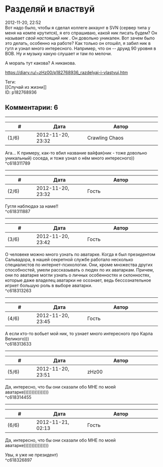 Разделяй и властвуй
===================

  
2012-11-20, 22:52  
 Вот надо было, чтобы я сделал коллеге аккаунт в SVN (сервер типа у меня на компе крутится), я его спрашиваю, какой ник писать будем? Он называет  *свой настоящий ник*  . Он довольно уникален. Вот зачем было это делать, особенно на работе? Как только он отошёл, я забил ник в гугл и узнал много интересного. Например, что он -- друид 90 уровня в ВОВ. Ну и музыку какую слушает и там по мелочи.   
   
 А мораль тут какова? А никакова.   
  
<https://diary.ru/~zHz00/p182768936_razdelyaj-i-vlastvuj.htm>  
  
Теги:  
[[Случай из жизни]]  
ID: p182768936  


Комментарии: 6
--------------

  


---



|         #         |              Дата              |                     Автор                     |           ID           |
| --- | --- | --- | --- |
| (1/6) | 2012-11-20, 23:32 | Crawling Chaos | c618311789 |

  
 Ага... К примеру, как-то вбил название вайфая(ник - тоже довольно уникальный) соседа, и тоже узнал о нём много интересного))   
 ^c618311789

---



|         #         |              Дата              |                     Автор                     |           ID           |
| --- | --- | --- | --- |
| (2/6) | 2012-11-20, 23:32 | Гость | c618311887 |

  
 Гугля наблюдаэ за наме!!   
 ^c618311887

---



|         #         |              Дата              |                     Автор                     |           ID           |
| --- | --- | --- | --- |
| (3/6) | 2012-11-20, 23:42 | Гость | c618313263 |

  
 О человеке можно много узнать по аватарке. Когда я был президентом Сальвадора, в нашей секретной службе работало несколько специалистов по интернет-психологии. Они, кроме множества других способностей, умели рассказывать о людях по их аватаркам. Причем, они по аватарке могли узнать о личных особенностях и склонностях, которые даже владелец аватарки не осознает, ведь бессознательное игркет большую роль в выборе аватарки.   
 ^c618313263

---



|         #         |              Дата              |                     Автор                     |           ID           |
| --- | --- | --- | --- |
| (4/6) | 2012-11-20, 23:45 | Гость | c618313633 |

  
 А если кто-то вобьет мой ник, то узнает много интересного про Карла Великого)))   
 ^c618313633

---



|         #         |              Дата              |                     Автор                     |           ID           |
| --- | --- | --- | --- |
| (5/6) | 2012-11-20, 23:51 | zHz00 | c618314455 |

  
 Да, интересно, что бы они сказали обо МНЕ по моей аватарке))))))))))))))))   
 ^c618314455

---



|         #         |              Дата              |                     Автор                     |           ID           |
| --- | --- | --- | --- |
| (6/6) | 2012-11-21, 02:13 | Гость | c618326897 |

  
  Да, интересно, что бы они сказали обо МНЕ по моей аватарке))))))))))))))))    
   
 Увы, я уже не президент)   
 ^c618326897